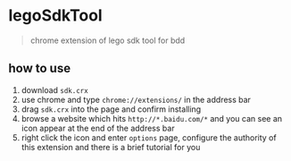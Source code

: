 legoSdkTool
===========

> chrome extension of lego sdk tool for bdd

## how to use
1. download `sdk.crx`
2. use chrome and type `chrome://extensions/` in the address bar
3. drag `sdk.crx` into the page and confirm installing
4. browse a website which hits `http://*.baidu.com/*` and you can see an icon appear at the end of the address bar
5. right click the icon and enter `options` page, configure the authority of this extension and there is a brief tutorial for you
